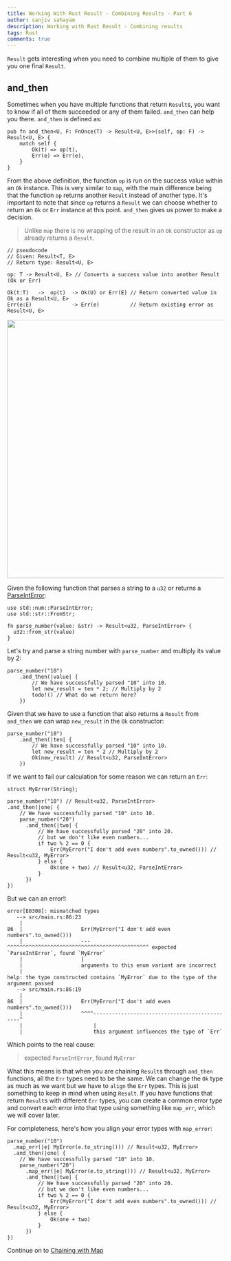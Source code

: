 ```yaml
---
title: Working With Rust Result - Combining Results - Part 6
author: sanjiv sahayam
description: Working with Rust Result - Combining results
tags: Rust
comments: true
---
```



`Result` gets interesting when you need to combine multiple of them to give you one final `Result`.

## and_then

Sometimes when you have multiple functions that return `Result`s, you want to know if all of them succeeded or any of them failed. `and_then` can help you there. `and_then` is defined as:

```{.rust .scrollx}
pub fn and_then<U, F: FnOnce(T) -> Result<U, E>>(self, op: F) -> Result<U, E> {
    match self {
        Ok(t) => op(t),
        Err(e) => Err(e),
    }
}
```

From the above definition, the function `op` is run on the success value within an `Ok` instance. This is very similar to `map`, with the main difference being that the function `op` returns another `Result` instead of another type. It's important to note that since `op` returns a `Result` we can choose whether to return an `Ok` or `Err` instance at this point. `and_then` gives us power to make a decision.

> Unlike `map` there is no wrapping of the result in an `Ok` constructor as `op` already returns a `Result`.

```{.rust .scrollx}
// pseudocode
// Given: Result<T, E>
// Return type: Result<U, E>

op: T -> Result<U, E> // Converts a success value into another Result (Ok or Err)

Ok(t:T)   ->  op(t)  -> Ok(U) or Err(E) // Return converted value in Ok as a Result<U, E>
Err(e:E)             -> Err(e)          // Return existing error as Result<U, E>
```
<img src="/images/2024-01-24-working-with-rust-result/and-then.png" width="600" />

Given the following function that parses a string to a `u32` or returns a [ParseIntError](https://doc.rust-lang.org/std/num/struct.ParseIntError.html):

```{.rust .scrollx}
use std::num::ParseIntError;
use std::str::FromStr;

fn parse_number(value: &str) -> Result<u32, ParseIntError> {
  u32::from_str(value)
}
```

Let's try and parse a string number with `parse_number` and multiply its value by 2:

```{.rust .scrollx}
parse_number("10")
    .and_then(|value| {
        // We have successfully parsed "10" into 10.
        let new_result = ten * 2; // Multiply by 2
        todo!() // What do we return here?
    })
```

Given that we have to use a function that also returns a `Result` from `and_then` we can wrap `new_result` in the `Ok` constructor:

```{.rust .scrollx}
parse_number("10")
    .and_then(|ten| {
        // We have successfully parsed "10" into 10.
        let new_result = ten * 2 // Multiply by 2
        Ok(new_result) // Result<u32, ParseIntError>
    })
```

If we want to fail our calculation for some reason we can return an `Err`:

```{.rust .scrollx}
struct MyError(String);

parse_number("10") // Result<u32, ParseIntError>
.and_then(|one| {
    // We have successfully parsed "10" into 10.
    parse_number("20")
      .and_then(|two| {
          // We have successfully parsed "20" into 20.
          // but we don't like even numbers...
          if two % 2 == 0 {
              Err(MyError("I don't add even numbers".to_owned())) // Result<u32, MyError>
          } else {
              Ok(one + two) // Result<u32, ParseIntError>
          }
      })
})
```

But we can an error!:

```{.terminal .scrollx}
error[E0308]: mismatched types
   --> src/main.rs:86:23
    |
86  |                   Err(MyError("I don't add even numbers".to_owned()))
    |                   --- ^^^^^^^^^^^^^^^^^^^^^^^^^^^^^^^^^^^^^^^^^^^^^^ expected `ParseIntError`, found `MyError`
    |                   |
    |                   arguments to this enum variant are incorrect
    |
help: the type constructed contains `MyError` due to the type of the argument passed
   --> src/main.rs:86:19
    |
86  |                   Err(MyError("I don't add even numbers".to_owned()))
    |                   ^^^^----------------------------------------------^
    |                       |
    |                       this argument influences the type of `Err`
```

Which points to the real cause:

> expected `ParseIntError`, found `MyError`


What this means is that when you are chaining `Result`s through `and_then` functions, all the `Err` types need to be the same. We can change the `Ok` type as
much as we want but we have to `align` the `Err` types. This is just something to keep in mind when using `Result`. If you have functions that return `Result`s with different
`Err` types, you can create a common error type and convert each error into that type using something like `map_err`, which we will cover later.


For completeness, here's how you align your error types with `map_error`:

```{.rust .scrollx}
parse_number("10")
  .map_err(|e| MyError(e.to_string())) // Result<u32, MyError>
  .and_then(|one| {
    // We have successfully parsed "10" into 10.
    parse_number("20")
      .map_err(|e| MyError(e.to_string())) // Result<u32, MyError>
      .and_then(|two| {
          // We have successfully parsed "20" into 20.
          // but we don't like even numbers...
          if two % 2 == 0 {
              Err(MyError("I don't add even numbers".to_owned())) // Result<u32, MyError>
          } else {
              Ok(one + two)
          }
      })
})
```

Continue on to [Chaining with Map](2024-01-24-working-with-rust-result-part-7.html)


